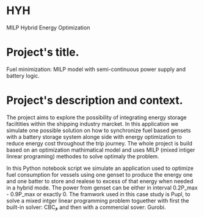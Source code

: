 HYH
==============================

MILP Hybrid Energy Optimization 


Project's title.
=================


Fuel minimization: MILP model with semi-continuous power supply and battery logic.



Project's description and context. 
===============================


The project aims to explore the possibility of integrating 
energy storage faciltities within the shipping industry marcket. 
In this application we simulate one possible solution on how to
synchronize fuel based gensets with a battery storage system
alonge side with energy optimization to reduce energy cost throughout 
the trip journey. The whole project is build based on an optimization 
mathimatical model and uses MILP (mixed intiger linrear programing) 
methodes to solve optimaly the problem.  

In this Python notebook script we simulate an application used to optimize
fuel consumption for vessels using one genset to produce the energy one 
and one batter to store and realese to excess of that energy when needed in 
a hybrid mode.
The power from genset can be either in interval 0.2P_max - 0.9P_max or exactly 0.
The framwork used in this case study is Pupl, to solve a mixed intger linear 
programming problem toguether with first the built-in solver: CBCو and then with 
a commercial sover: Gurobi.
